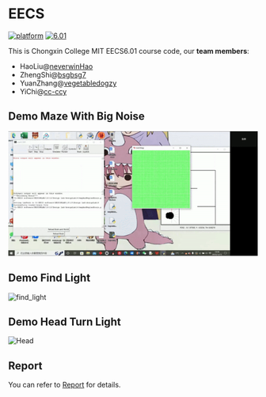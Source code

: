 # EECS
[![platform](https://img.shields.io/badge/Platform-Python-blue.svg)](https://www.python.org/) [![6.01](https://img.shields.io/badge/MIT-EECS6.01-green.svg)](https://ocw.mit.edu/courses/electrical-engineering-and-computer-science/6-01sc-introduction-to-electrical-engineering-and-computer-science-i-spring-2011/)

This is Chongxin College MIT EECS6.01 course code, our **team members**:

- HaoLiu@[neverwinHao](https://github.com/neverwinHao)
- ZhengShi@[bsgbsg7](https://github.com/bsgbsg7)
- YuanZhang@[vegetabledogzy](https://github.com/vegetabledogzy)
- YiChi@[cc-ccy](https://github.com/cc-ccy)

## Demo Maze With Big Noise

![maze](https://github.com/neverwinHao/EECS/blob/main/Demo/maze.gif)

## Demo  Find Light

![find_light](https://github.com/neverwinHao/EECS/blob/main/Demo/find_light.gif)

## Demo Head Turn Light

![Head](https://github.com/neverwinHao/EECS/blob/main/Demo/head%20Turn%20toward%20the%20light.gif)

## Report

You can refer to [Report](https://github.com/neverwinHao/EECS/tree/main/Report) for details.
